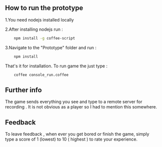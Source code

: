 ## How to run the prototype 

1.You need nodejs installed locally

2.After installing nodejs run : 
```bash
    npm install -g coffee-script
```
    
3.Navigate to the "Prototype" folder and run :
```bash
    npm install
````

That's it for installation. 
To run game the just type :
```bash
    coffee console_run.coffee
```
    
## Further info
The game sends everything you see and type to a remote server for recording . It is not obvious as a player so I had to mention this somewhere.

## Feedback 
To leave feedback , when ever you get bored or finish the game, simply type a score of 1 (lowest) to 10 ( highest ) to rate your experience. 
